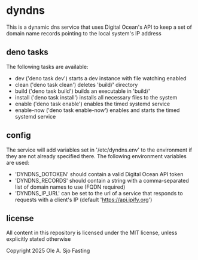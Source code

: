 # dyndns

This is a dynamic dns service that uses Digital Ocean's API to keep a set of domain name records pointing to the local system's IP address

## deno tasks

The following tasks are available:

- dev ('deno task dev') starts a dev instance with file watching enabled
- clean ('deno task clean') deletes 'build/' directory
- build ('deno task build') builds an executable in 'build/'
- install ('deno task install') installs all necessary files to the system
- enable ('deno task enable') enables the timed systemd service
- enable-now ('deno task enable-now') enables and starts the timed systemd service

## config

The service will add variables set in '/etc/dyndns.env' to the environment if they are not already specified there. The following environment variables are used:

- 'DYNDNS_DOTOKEN' should contain a valid Digital Ocean API token
- 'DYNDNS_RECORDS' should contain a string with a comma-separated list of domain names to use (FQDN required)
- 'DYNDNS_IP_URL' can be set to the url of a service that responds to requests with a client's IP (default 'https://api.ipify.org')

## license

All content in this repository is licensed under the MIT license, unless explicitly stated otherwise

Copyright 2025 Ole A. Sjo Fasting

